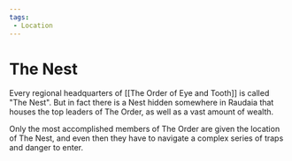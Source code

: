 ```yaml
---
tags:
 - Location
---
```


# The Nest 

Every regional headquarters of [[The Order of Eye and Tooth]] is called "The Nest". But in fact there is a Nest hidden somewhere in Raudaia that houses the top leaders of The Order, as well as a vast amount of wealth.

Only the most accomplished members of The Order are given the location of The Nest, and even then they have to navigate a complex series of traps and danger to enter. 